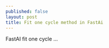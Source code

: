 ```yaml
---
published: false
layout: post
title: Fit one cycle method in FastAi
---
```

FastAI fit one cycle ...


